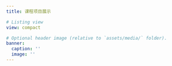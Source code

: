 ```yaml
---
title: 课程项目展示

# Listing view
view: compact

# Optional header image (relative to `assets/media/` folder).
banner:
  caption: ''
  image: ''
---
```

